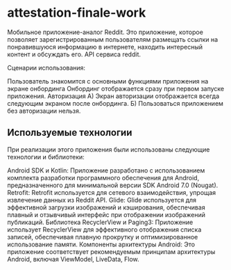 # attestation-finale-work
Мобильное приложение-аналог Reddit.
Это приложение, которое позволяет зарегистрированным пользователям размещать ссылки на понравившуюся информацию в интернете, находить интересный контент и обсуждать его.
API сервиса reddit.

Сценарии использования:

Пользователь знакомится с основными функциями приложения на экране онбординга
Онбординг отображается сразу при первом запуске приложения.
Авторизация
А) Экран авторизации отображается всегда следующим экраном после онбординга.
Б) Пользоваться приложением без авторизации нельзя.
## Используемые технологии
При реализации этого приложения были использованы следующие технологии и библиотеки:

Android SDK и Kotlin: Приложение разработано с использованием комплекта разработки программного обеспечения для Android, предназначенного для минимальной версии SDK Android 7.0 (Nougat).
Retrofit: Retrofit используется для сетевого взаимодействия, упрощая извлечение данных из Reddit API.
Glide: Glide используется для эффективной загрузки изображений и кэширования, обеспечивая плавный и отзывчивый интерфейс при отображении изображений публикаций.
Библиотека RecyclerView и Paging3: Приложение использует RecyclerView для эффективного отображения списка записей, обеспечивая плавную прокрутку и оптимизированное использование памяти.
Компоненты архитектуры Android: Это приложение соответствует рекомендуемым принципам архитектуры Android, включая ViewModel, LiveData, Flow.
